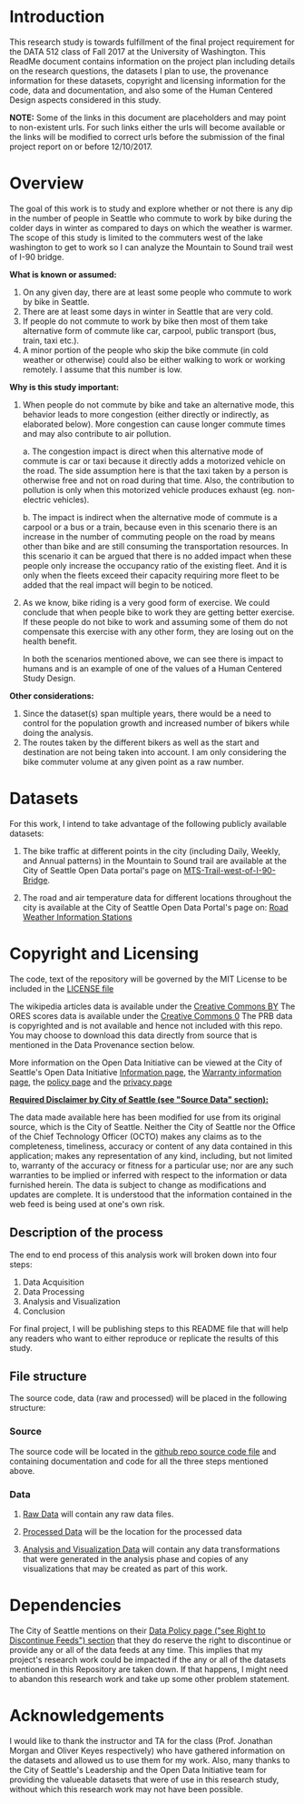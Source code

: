 
# Introduction
This research study is towards fulfillment of the final project requirement for the DATA 512 class of Fall 2017 at the University of Washington. This ReadMe document contains information on the project plan including details on the research questions, the datasets I plan to use, the provenance information for these datasets, copyright and licensing information for the code, data and documentation, and also some of the Human Centered Design aspects considered in this study.    

<b>NOTE:</b> Some of the links in this document are placeholders and may point to non-existent urls. For such links either the urls will become available or the links will be modified to correct urls before the submission of the final project report on or before 12/10/2017.

# Overview

The goal of this work is to study and explore whether or not there is any dip in the number of people in Seattle who commute to work by bike during the colder days in winter as compared to days on which the weather is warmer. The scope of this study is limited to the commuters west of the lake washington to get to work so I can analyze the Mountain to Sound trail west of I-90 bridge. 

<b>What is known or assumed:</b>

1. On any given day, there are at least some people who commute to work by bike in Seattle. 
2. There are at least some days in winter in Seattle that are very cold. 
3. If people do not commute to work by bike then most of them take alternative form of commute like car, carpool, public transport (bus, train, taxi etc.). 
4. A minor portion of the people who skip the bike commute (in cold weather or otherwise) could also be either walking to work or working remotely. I assume that this number is low. 


<b>Why is this study important:</b>

1. When people do not commute by bike and take an alternative mode, this behavior leads to more congestion (either directly or indirectly, as elaborated below). More congestion can cause longer commute times and may also contribute to air pollution.   

    a. The congestion impact is direct when this alternative mode of commute is car or taxi because it directly adds a motorized vehicle on the road. The side assumption here is that the taxi taken by a person is otherwise free and not on road during that time. Also, the contribution to pollution is only when this motorized vehicle produces exhaust (eg. non-electric vehicles). 
    
    b. The impact is indirect when the alternative mode of commute is a carpool or a bus or a train, because even in this scenario there is an increase in the number of commuting people on the road by means other than bike and are still consuming the transportation resources. In this scenario it can be argued that there is no added impact when these people only increase the occupancy ratio of the existing fleet. And it is only when the fleets exceed their capacity requiring more fleet to be added that the real impact will begin to be noticed. 
    
2. As we know, bike riding is a very good form of exercise. We could conclude that when people bike to work they are getting better exercise. If these people do not bike to work and assuming some of them do not compensate this exercise with any other form, they are losing out on the health benefit.

    In both the scenarios mentioned above, we can see there is impact to humans and is an example of one of the values of a Human Centered Study Design.  
    
<b>Other considerations:</b>

1. Since the dataset(s) span multiple years, there would be a need to control for the population growth and increased number of bikers while doing the analysis. 
2. The routes taken by the different bikers as well as the start and destination are not being taken into account. I am only considering the bike commuter volume at any given point as a raw number. 

   
# Datasets

For this work, I intend to take advantage of the following publicly available datasets: 

1. The bike traffic at different points in the city (including Daily, Weekly, and Annual patterns) in the Mountain to Sound trail are available at the City of Seattle Open Data portal's page on [MTS-Trail-west-of-I-90-Bridge](https://data.seattle.gov/Transportation/MTS-Trail-west-of-I-90-Bridge/u38e-ybnc). 

2. The road and air temperature data for different locations throughout the city is available at the City of Seattle Open Data Portal's page on: [Road Weather Information Stations](https://data.seattle.gov/Transportation/Road-Weather-Information-Stations/egc4-d24i)



# Copyright and Licensing

The code, text of the repository will be governed by the MIT License to be included in the [LICENSE file](https://github.com/sumanbhagavathula/data-512-finalproject/blob/master/LICENSE)

The wikipedia articles data is available under the [Creative Commons BY](https://creativecommons.org/licenses/by/2.0/)
The ORES scores data is available under the [Creative Commons 0](https://creativecommons.org/publicdomain/zero/1.0/)
The PRB data is copyrighted and is not available and hence not included with this repo. You may choose to download this data directly from source that is mentioned in the Data Provenance section below.

More information on the Open Data Initiative can be viewed at the City of Seattle's Open Data Initiative [Information page](http://www.seattle.gov/tech/initiatives/open-data), the [Warranty information page](https://data.seattle.gov/stories/s/Data-Policy/6ukr-wvup/), the [policy page](http://www.seattle.gov/Documents/Departments/SeattleGovPortals/CityServices/OpenDataPolicyV1.pdf) and the [privacy page](http://www.seattle.gov/tech/initiatives/privacy)

<b>[Required Disclaimer by City of Seattle (see "Source Data" section):](https://data.seattle.gov/stories/s/Data-Policy/6ukr-wvup/)</b>

The data made available here has been modified for use from its original source, which is the City of Seattle. Neither the City of Seattle nor the Office of the Chief Technology Officer (OCTO) makes any claims as to the completeness, timeliness, accuracy or content of any data contained in this application; makes any representation of any kind, including, but not limited to, warranty of the accuracy or fitness for a particular use; nor are any such warranties to be implied or inferred with respect to the information or data furnished herein. The data is subject to change as modifications and updates are complete. It is understood that the information contained in the web feed is being used at one's own risk.



## Description of the process
The end to end process of this analysis work will broken down into four steps:

1. Data Acquisition
2. Data Processing
3. Analysis and Visualization
4. Conclusion

For final project, I will be publishing steps to this README file that will help any readers who want to either reproduce or replicate the results of this study. 

## File structure
The source code, data (raw and processed) will be placed in the following structure:

### Source
The source code will be located in the [github repo source code file](https://github.com/sumanbhagavathula/data-512-finalproject/blob/master/src/hcds-finalproject.ipynb) and containing documentation and code for all the three steps mentioned above.

### Data
1. [Raw Data](https://github.com/sumanbhagavathula/data-512-finalproject/tree/master/src/data/raw) will contain any raw data files. 

2. [Processed Data](https://github.com/sumanbhagavathula/data-512-finalproject/tree/master/src/data/processed) will be the location for the processed data

3. [Analysis and Visualization Data](https://github.com/sumanbhagavathula/data-512-finalproject/tree/master/src/data/processed) will contain any data transformations that were generated in the analysis phase and copies of any visualizations that may be created as part of this work.


# Dependencies

The City of Seattle mentions on their [Data Policy page ("see Right to Discontinue Feeds") section](https://data.seattle.gov/stories/s/Data-Policy/6ukr-wvup/) that they do reserve the right to discontinue or provide any or all of the data feeds at any time. This implies that my project's research work could be impacted if the any or all of the datasets mentioned in this Repository are taken down. If that happens, I might need to abandon this research work and take up some other problem statement. 


# Acknowledgements

I would like to thank the instructor and TA for the class (Prof. Jonathan Morgan and Oliver Keyes respectively) who have gathered information on the datasets and allowed us to use them for my work. Also, many thanks to the City of Seattle's Leadership and the Open Data Initiative team for providing the valueable datasets that were of use in this research study, without which this research work may not have been possible. 
